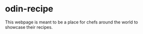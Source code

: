 # odin-recipe
This webpage is meant to be a place for chefs around the world to showcase their recipes.